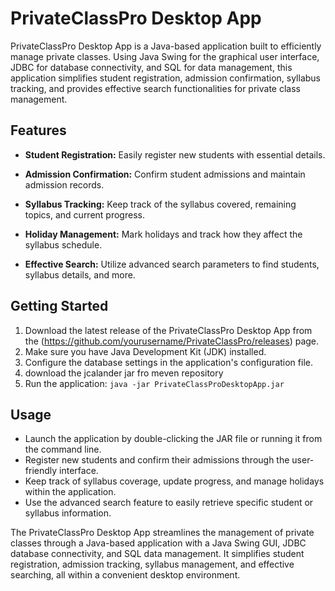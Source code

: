 # PrivateClassPro Desktop App

PrivateClassPro Desktop App is a Java-based application built to efficiently manage private classes. Using Java Swing for the graphical user interface, JDBC for database connectivity, and SQL for data management, this application simplifies student registration, admission confirmation, syllabus tracking, and provides effective search functionalities for private class management.

## Features

- **Student Registration:** Easily register new students with essential details.

- **Admission Confirmation:** Confirm student admissions and maintain admission records.

- **Syllabus Tracking:** Keep track of the syllabus covered, remaining topics, and current progress.

- **Holiday Management:** Mark holidays and track how they affect the syllabus schedule.

- **Effective Search:** Utilize advanced search parameters to find students, syllabus details, and more.

## Getting Started

1. Download the latest release of the PrivateClassPro Desktop App from the (https://github.com/yourusername/PrivateClassPro/releases) page.
2. Make sure you have Java Development Kit (JDK) installed.
3. Configure the database settings in the application's configuration file.
4. download the jcalander jar fro meven repository 
5. Run the application: `java -jar PrivateClassProDesktopApp.jar`

## Usage

- Launch the application by double-clicking the JAR file or running it from the command line.
- Register new students and confirm their admissions through the user-friendly interface.
- Keep track of syllabus coverage, update progress, and manage holidays within the application.
- Use the advanced search feature to easily retrieve specific student or syllabus information.


The PrivateClassPro Desktop App streamlines the management of private classes through a Java-based application with a Java Swing GUI, JDBC database connectivity, and SQL data management. It simplifies student registration, admission tracking, syllabus management, and effective searching, all within a convenient desktop environment.


